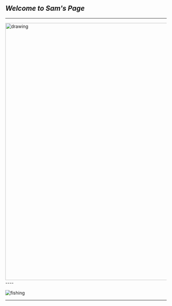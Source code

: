 ## *Welcome to Sam's Page*
---
<img src="https://media.gettyimages.com/vectors/vibrant-vector-background-vector-id1168071518?k=6&m=1168071518&s=612x612&w=0&h=xxAc1qDkA3BmUoZPdC3NS42bYJuz1AjbLAA9prAqtwo=" alt="drawing" height="800"/>
----

![fishing](https://scontent.fboi1-1.fna.fbcdn.net/v/t1.0-9/117626780_3839790632702595_945707442061206718_o.jpg?_nc_cat=102&ccb=1-3&_nc_sid=09cbfe&_nc_ohc=AjryhcjGpwcAX8JH1D2&_nc_ht=scontent.fboi1-1.fna&oh=8a375d261e6398b47c9460f528d14db2&oe=60764BB3)


----
<!DOCTYPE html>
<html lang='en'>
 
<head>
    <meta charset='UTF-8'>
    <style>
        canvas {
            position: absolute;
            top: 90%;
            left: 50%;
            width: 640px;
            height: 640px;
            margin: -320px 0 0 -320px;
        }
    </style>
</head>
 
<body>
    <canvas></canvas>
    <script>
        'use strict';
        var canvas = document.querySelector('canvas');
        canvas.width = 640;
        canvas.height = 640;
 
        var g = canvas.getContext('2d');
 
        var right = { x: 1, y: 0 };
        var down = { x: 0, y: 1 };
        var left = { x: -1, y: 0 };
 
        var EMPTY = -1;
        var BORDER = -2;
 
        var fallingShape;
        var nextShape;
        var dim = 640;
        var nRows = 18;
        var nCols = 12;
        var blockSize = 30;
        var topMargin = 50;
        var leftMargin = 20;
        var scoreX = 400;
        var scoreY = 330;
        var titleX = 130;
        var titleY = 160;
        var clickX = 120;
        var clickY = 400;
        var previewCenterX = 467;
        var previewCenterY = 97;
        var mainFont = 'bold 48px tahoma';
        var smallFont = 'bold 18px tahoma';
        var colors = ['green', 'red', 'blue', 'black', 'orange', 'blueviolet', 'magenta'];
        var gridRect = { x: 46, y: 47, w: 308, h: 517 };
        var previewRect = { x: 387, y: 47, w: 100, h: 100 };
        var titleRect = { x: 100, y: 95, w: 300, h: 100 };
        var clickRect = { x: 50, y: 375, w: 300, h: 40 };
        var outerRect = { x: 5, y: 5, w: 630, h: 630 };
        var squareBorder = '#efd7fc';
        var titlebgColor = 'black';
        var textColor = '#04fcf8';
        var bgColor = '#A020F0';
        var gridColor = '#39cdbd';
        var gridBorderColor = '#04fcf8';
        var largeStroke = 5;
        var smallStroke = 2;
 
        // position of falling shape
        var fallingShapeRow;
        var fallingShapeCol;
 
        var keyDown = false;
        var fastDown = false;
 
        var grid = [];
        var scoreboard = new Scoreboard();
 
        addEventListener('keydown', function (event) {
            if (!keyDown) {
                keyDown = true;
 
                if (scoreboard.isGameOver())
                    return;
 
                switch (event.key) {
 
                    case 'w':
                    case 'ArrowUp':
                        if (canRotate(fallingShape))
                            rotate(fallingShape);
                        break;
 
                    case 'a':
                    case 'ArrowLeft':
                        if (canMove(fallingShape, left))
                            move(left);
                        break;
 
                    case 'd':
                    case 'ArrowRight':
                        if (canMove(fallingShape, right))
                            move(right);
                        break;
 
                    case 's':
                    case 'ArrowDown':
                        if (!fastDown) {
                            fastDown = true;
                            while (canMove(fallingShape, down)) {
                                move(down);
                                draw();
                            }
                            shapeHasLanded();
                        }
                }
                draw();
            }
        });
 
        addEventListener('click', function () {
            startNewGame();
        });
 
        addEventListener('keyup', function () {
            keyDown = false;
            fastDown = false;
        });
 
        function canRotate(s) {
            if (s === Shapes.Square)
                return false;
 
            var pos = new Array(4);
            for (var i = 0; i < pos.length; i++) {
                pos[i] = s.pos[i].slice();
            }
 
            pos.forEach(function (row) {
                var tmp = row[0];
                row[0] = row[1];
                row[1] = -tmp;
            });
 
            return pos.every(function (p) {
                var newCol = fallingShapeCol + p[0];
                var newRow = fallingShapeRow + p[1];
                return grid[newRow][newCol] === EMPTY;
            });
        }
 
        function rotate(s) {
            if (s === Shapes.Square)
                return;
 
            s.pos.forEach(function (row) {
                var tmp = row[0];
                row[0] = row[1];
                row[1] = -tmp;
            });
        }
 
        function move(dir) {
            fallingShapeRow += dir.y;
            fallingShapeCol += dir.x;
        }
 
        function canMove(s, dir) {
            return s.pos.every(function (p) {
                var newCol = fallingShapeCol + dir.x + p[0];
                var newRow = fallingShapeRow + dir.y + p[1];
                return grid[newRow][newCol] === EMPTY;
            });
        }
 
        function shapeHasLanded() {
            addShape(fallingShape);
            if (fallingShapeRow < 2) {
                scoreboard.setGameOver();
                scoreboard.setTopscore();
            } else {
                scoreboard.addLines(removeLines());
            }
            selectShape();
        }
 
        function removeLines() {
            var count = 0;
            for (var r = 0; r < nRows - 1; r++) {
                for (var c = 1; c < nCols - 1; c++) {
                    if (grid[r][c] === EMPTY)
                        break;
                    if (c === nCols - 2) {
                        count++;
                        removeLine(r);
                    }
                }
            }
            return count;
        }
 
        function removeLine(line) {
            for (var c = 0; c < nCols; c++)
                grid[line][c] = EMPTY;
 
            for (var c = 0; c < nCols; c++) {
                for (var r = line; r > 0; r--)
                    grid[r][c] = grid[r - 1][c];
            }
        }
 
        function addShape(s) {
            s.pos.forEach(function (p) {
                grid[fallingShapeRow + p[1]][fallingShapeCol + p[0]] = s.ordinal;
            });
        }
 
        function Shape(shape, o) {
            this.shape = shape;
            this.pos = this.reset();
            this.ordinal = o;
        }
 
        var Shapes = {
            ZShape: [[0, -1], [0, 0], [-1, 0], [-1, 1]],
            SShape: [[0, -1], [0, 0], [1, 0], [1, 1]],
            IShape: [[0, -1], [0, 0], [0, 1], [0, 2]],
            TShape: [[-1, 0], [0, 0], [1, 0], [0, 1]],
            Square: [[0, 0], [1, 0], [0, 1], [1, 1]],
            LShape: [[-1, -1], [0, -1], [0, 0], [0, 1]],
            JShape: [[1, -1], [0, -1], [0, 0], [0, 1]]
        };
 
        function getRandomShape() {
            var keys = Object.keys(Shapes);
            var ord = Math.floor(Math.random() * keys.length);
            var shape = Shapes[keys[ord]];
            return new Shape(shape, ord);
        }
 
        Shape.prototype.reset = function () {
            this.pos = new Array(4);
            for (var i = 0; i < this.pos.length; i++) {
                this.pos[i] = this.shape[i].slice();
            }
            return this.pos;
        }
 
        function selectShape() {
            fallingShapeRow = 1;
            fallingShapeCol = 5;
            fallingShape = nextShape;
            nextShape = getRandomShape();
            if (fallingShape != null) {
                fallingShape.reset();
            }
        }
 
        function Scoreboard() {
            this.MAXLEVEL = 9;
 
            var level = 0;
            var lines = 0;
            var score = 0;
            var topscore = 0;
            var gameOver = true;
 
            this.reset = function () {
                this.setTopscore();
                level = lines = score = 0;
                gameOver = false;
            }
 
            this.setGameOver = function () {
                gameOver = true;
            }
 
            this.isGameOver = function () {
                return gameOver;
            }
 
            this.setTopscore = function () {
                if (score > topscore) {
                    topscore = score;
                }
            }
 
            this.getTopscore = function () {
                return topscore;
            }
 
            this.getSpeed = function () {
 
                switch (level) {
                    case 0: return 700;
                    case 1: return 600;
                    case 2: return 500;
                    case 3: return 400;
                    case 4: return 350;
                    case 5: return 300;
                    case 6: return 250;
                    case 7: return 200;
                    case 8: return 150;
                    case 9: return 100;
                    default: return 100;
                }
            }
 
            this.addScore = function (sc) {
                score += sc;
            }
 
            this.addLines = function (line) {
 
                switch (line) {
                    case 1:
                        this.addScore(10);
                        break;
                    case 2:
                        this.addScore(20);
                        break;
                    case 3:
                        this.addScore(30);
                        break;
                    case 4:
                        this.addScore(40);
                        break;
                    default:
                        return;
                }
 
                lines += line;
                if (lines > 10) {
                    this.addLevel();
                }
            }
 
            this.addLevel = function () {
                lines %= 10;
                if (level < this.MAXLEVEL) {
                    level++;
                }
            }
 
            this.getLevel = function () {
                return level;
            }
 
            this.getLines = function () {
                return lines;
            }
 
            this.getScore = function () {
                return score;
            }
        }
 
        function draw() {
            g.clearRect(0, 0, canvas.width, canvas.height);
 
            drawUI();
 
            if (scoreboard.isGameOver()) {
                drawStartScreen();
            } else {
                drawFallingShape();
            }
        }
 
        function drawStartScreen() {
            g.font = mainFont;
 
            fillRect(titleRect, titlebgColor);
            fillRect(clickRect, titlebgColor);
 
            g.fillStyle = textColor;
            g.fillText('Tetris', titleX, titleY);
 
            g.font = smallFont;
            g.fillText('click to start', clickX, clickY);
        }
 
        function fillRect(r, color) {
            g.fillStyle = color;
            g.fillRect(r.x, r.y, r.w, r.h);
        }
 
        function drawRect(r, color) {
            g.strokeStyle = color;
            g.strokeRect(r.x, r.y, r.w, r.h);
        }
 
        function drawSquare(colorIndex, r, c) {
            var bs = blockSize;
            g.fillStyle = colors[colorIndex];
            g.fillRect(leftMargin + c * bs, topMargin + r * bs, bs, bs);
 
            g.lineWidth = smallStroke;
            g.strokeStyle = squareBorder;
            g.strokeRect(leftMargin + c * bs, topMargin + r * bs, bs, bs);
        }
 
        function drawUI() {
 
            // background
            fillRect(outerRect, bgColor);
            fillRect(gridRect, gridColor);
 
            // the blocks dropped in the grid
            for (var r = 0; r < nRows; r++) {
                for (var c = 0; c < nCols; c++) {
                    var idx = grid[r][c];
                    if (idx > EMPTY)
                        drawSquare(idx, r, c);
                }
            }
 
            // the borders of grid and preview panel
            g.lineWidth = largeStroke;
            drawRect(gridRect, gridBorderColor);
            drawRect(previewRect, gridBorderColor);
            drawRect(outerRect, gridBorderColor);
 
            // scoreboard
            g.fillStyle = textColor;
            g.font = smallFont;
            g.fillText('hiscore    ' + scoreboard.getTopscore(), scoreX, scoreY);
            g.fillText('level      ' + scoreboard.getLevel(), scoreX, scoreY + 30);
            g.fillText('lines      ' + scoreboard.getLines(), scoreX, scoreY + 60);
            g.fillText('score      ' + scoreboard.getScore(), scoreX, scoreY + 90);
 
            // preview
            var minX = 5, minY = 5, maxX = 0, maxY = 0;
            nextShape.pos.forEach(function (p) {
                minX = Math.min(minX, p[0]);
                minY = Math.min(minY, p[1]);
                maxX = Math.max(maxX, p[0]);
                maxY = Math.max(maxY, p[1]);
            });
            var cx = previewCenterX - ((minX + maxX + 1) / 2.0 * blockSize);
            var cy = previewCenterY - ((minY + maxY + 1) / 2.0 * blockSize);
 
            g.translate(cx, cy);
            nextShape.shape.forEach(function (p) {
                drawSquare(nextShape.ordinal, p[1], p[0]);
            });
            g.translate(-cx, -cy);
        }
 
        function drawFallingShape() {
            var idx = fallingShape.ordinal;
            fallingShape.pos.forEach(function (p) {
                drawSquare(idx, fallingShapeRow + p[1], fallingShapeCol + p[0]);
            });
        }
 
       function animate(lastFrameTime) {
            var requestId = requestAnimationFrame(function () {
                animate(lastFrameTime);
            });
 
            var time = new Date().getTime();
            var delay = scoreboard.getSpeed();
 
            if (lastFrameTime + delay < time) {
 
                if (!scoreboard.isGameOver()) {
 
                    if (canMove(fallingShape, down)) {
                        move(down);
                    } else {
                        shapeHasLanded();
                    }
                    draw();
                    lastFrameTime = time;
 
                } else {
                    cancelAnimationFrame(requestId);
                }
            }
        }
 
        function startNewGame() {
            initGrid();
            selectShape();
            scoreboard.reset();
            animate(-1);
        }
 
        function initGrid() {
            function fill(arr, value) {
                for (var i = 0; i < arr.length; i++) {
                    arr[i] = value;
                }
            }
            for (var r = 0; r < nRows; r++) {
                grid[r] = new Array(nCols);
                fill(grid[r], EMPTY);
                for (var c = 0; c < nCols; c++) {
                    if (c === 0 || c === nCols - 1 || r === nRows - 1)
                        grid[r][c] = BORDER;
                }
            }
        }
 
        function init() {
            initGrid();
            selectShape();
            draw();
        }
 
        init();
    </script>
 
</body>
 
</html>
----
~~~html
<!DOCTYPE html>
<html>
<body>


</body>
</html>
~~~
### Markdown

# Header 1
## Header 2
### Header 3

- Bulleted
- List

1. Numbered
2. List

**Bold** and _Italic_ and `Code` text

[Link](url) and ![Image](src)
```

For more details see [GitHub Flavored Markdown](https://guides.github.com/features/mastering-markdown/).

### Jekyll Themes

Your Pages site will use the layout and styles from the Jekyll theme you have selected in your [repository settings](https://github.com/samwise-311/samwise-311.github.io/settings). The name of this theme is saved in the Jekyll `_config.yml` configuration file.

### Support or Contact

Having trouble with Pages? Check out our [documentation](https://docs.github.com/categories/github-pages-basics/) or [contact support](https://support.github.com/contact) and we’ll help you sort it out.
